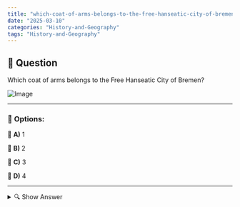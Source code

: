 ```yaml
---
title: "which-coat-of-arms-belongs-to-the-free-hanseatic-city-of-bremen"
date: "2025-03-10"
categories: "History-and-Geography"
tags: "History-and-Geography"
---
```


## 📌 **Question**

Which coat of arms belongs to the Free Hanseatic City of Bremen?

![Image](https://www.einbuergerungstest-online.de/img/fragen/341.png)

---

### 📝 **Options:**

🔘 **A)** 1

🔘 **B)** 2

🔘 **C)** 3

🔘 **D)** 4

---

<details>
  <summary>🔍 Show Answer</summary>

  <p>
💡  <b>Correct Answer:</b>  c
  </p>
  <p>
    📖<b>Explanation:</b>
    The Free Hanseatic City of Bremen is an important Hanseatic city in northwestern Germany with a rich history in trade and shipping. The official coat of arms of Bremen consists of a red key, which symbolises Saint Peter, and a crown above it, placed on a silver shield. This coat of arms represents Bremen's status as a free imperial city and its traditions. It is an important identifying mark of the city and is used in official documents, buildings and flags.
  </p>
</details>
